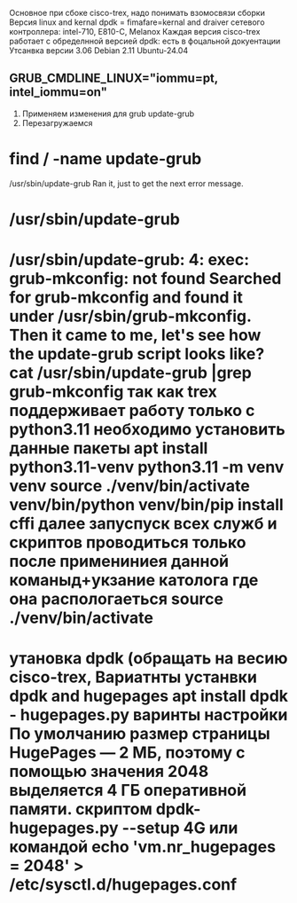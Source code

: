 Основное  при сбоке cisco-trex, надо понимать  взомосвязи сборки 
Версия linux and kernal
dpdk = fimafare=kernal and draiver  сетевого контроллера: intel-710, E810-C, Melanox
Каждая версия cisco-trex  работает с обределнной версией dpdk: есть в фоцальной докуентации
Утсанвка версии 3.06 Debian 2.11 Ubuntu-24.04
 
GRUB_CMDLINE_LINUX="iommu=pt, intel_iommu=on"
---------------------
1. Применяем изменения для grub
update-grub
2. Перезагружаемся

# find / -name update-grub
/usr/sbin/update-grub
Ran it, just to get the next error message.
# /usr/sbin/update-grub
/usr/sbin/update-grub: 4: exec: grub-mkconfig: not found
Searched for grub-mkconfig and found it under /usr/sbin/grub-mkconfig. Then it came to me, let's see how the update-grub script looks like?
cat /usr/sbin/update-grub |grep grub-mkconfig
так как trex поддерживает работу только с python3.11 необходимо установить данные пакеты
apt install python3.11-venv
python3.11 -m venv venv
source ./venv/bin/activate
venv/bin/python venv/bin/pip install cffi
далее запуспуск всех служб и скриптов проводиться только после примениниея данной команыд+укзание католога где она распологаеться
source ./venv/bin/activate
=====================================================================================================================================================================
утановка dpdk (обращать на весию cisco-trex, 
Вариатнты устанвки dpdk and hugepages
apt install dpdk - hugepages.py
варинты настройки 
По умолчанию размер страницы HugePages — 2 МБ, поэтому с помощью значения 2048 выделяется 4 ГБ оперативной памяти. 
 скриптом dpdk-hugepages.py --setup 4G
 или командой
echo 'vm.nr_hugepages = 2048' > /etc/sysctl.d/hugepages.conf
===============================================================================================

